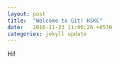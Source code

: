 ```yaml
---
layout: post
title:  "Welcome to Git! HSKC"
date:   2016-11-23 11:06:26 +0530
categories: jekyll update
---
```


Hi!